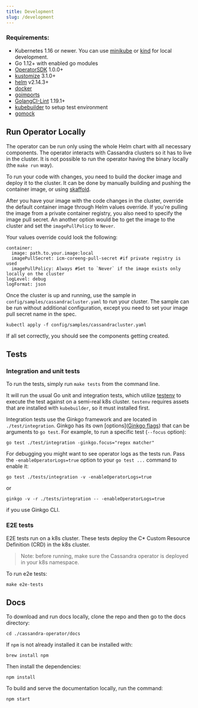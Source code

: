 ```yaml
---
title: Development
slug: /development
---
```


### Requirements:

* Kubernetes 1.16 or newer. You can use [minikube](https://kubernetes.io/docs/setup/minikube/) or [kind](https://github.com/kubernetes-sigs/kind) for local development.
* Go 1.12+ with enabled go modules
* [OperatorSDK](https://github.com/operator-framework/operator-sdk) 1.0.0+
* [kustomize](https://github.com/kubernetes-sigs/kustomize) 3.1.0+
* [helm](https://helm.sh/) v2.14.3+
* [docker](https://docs.docker.com/install/)
* [goimports](https://godoc.org/golang.org/x/tools/cmd/goimports)
* [GolangCI-Lint](https://github.com/golangci/golangci-lint) 1.19.1+
* [kubebuilder](https://github.com/kubernetes-sigs/kubebuilder) to setup test environment
* [gomock](https://github.com/golang/mock)

## Run Operator Locally

The operator can be run only using the whole Helm chart with all necessary components. The operator interacts with Cassandra clusters so it has to live in the cluster. It is not possible to run the operator having the binary locally (the `make run` way).

To run your code with changes, you need to build the docker image and deploy it to the cluster. It can be done by manually building and pushing the container image, or using [skaffold](https://skaffold.dev/).

After you have your image with the code changes in the cluster, override the default container image through Helm values override. If you're pulling the image from a private container registry, you also need to specify the image pull secret. An another option would be to get the image to the cluster and set the `imagePullPolicy` to `Never`.

Your values override could look the following:

```
container:
  image: path.to.your.image:local
  imagePullSecret: icm-coreeng-pull-secret #if private registry is used
  imagePullPolicy: Always #Set to `Never` if the image exists only locally on the cluster
logLevel: debug
logFormat: json
```

Once the cluster is up and running, use the sample in `config/samples/cassandracluster.yaml` to run your cluster. The sample can be run without additional configuration, except you need to set your image pull secret name in the spec.

`kubectl apply -f config/samples/cassandracluster.yaml`

If all set correctly, you should see the components getting created.

## Tests

### Integration and unit tests

To run the tests, simply run `make tests` from the command line.

It will run the usual Go unit and integration tests, which utilize [testenv](https://book.kubebuilder.io/reference/envtest.html) to execute the test against on a semi-real k8s cluster. `testenv` requires assets that are installed with `kubebuilder`, so it must installed first.

Integration tests use the Ginkgo framework and are located in `./test/integration`. Ginkgo has its own [options]([Ginkgo flags](https://onsi.github.io/ginkgo/#the-ginkgo-cli)) that can be arguments to `go test`. For example, to run a specific test (`--focus` option):

`go test ./test/integration -ginkgo.focus="regex matcher"` 

For debugging you might want to see operator logs as the tests run. Pass the `-enableOperatorLogs=true` option to your  `go test ...` command to enable it:

`go test ./tests/integration -v -enableOperatorLogs=true`

or

`ginkgo -v -r ./tests/integration -- -enableOperatorLogs=true`

if you use Ginkgo CLI.

### E2E tests

E2E tests run on a k8s cluster. These tests deploy the C* Custom Resource Definition (CRD) in the k8s cluster.

>Note: before running, make sure the Cassandra operator is deployed in your k8s namespace. 

To run e2e tests:

```
make e2e-tests
```

## Docs

To download and run docs locally, clone the repo and then go to the docs directory:

```console
cd ./cassandra-operator/docs
```

If `npm` is not already installed it can be installed with:

```console
brew install npm
```

Then install the dependencies:

```console
npm install
```

To build and serve the documentation locally, run the command:

```console
npm start
```
